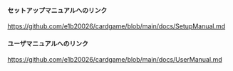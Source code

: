 #### セットアップマニュアルへのリンク
https://github.com/e1b20026/cardgame/blob/main/docs/SetupManual.md
#### ユーザマニュアルへのリンク
https://github.com/e1b20026/cardgame/blob/main/docs/UserManual.md
